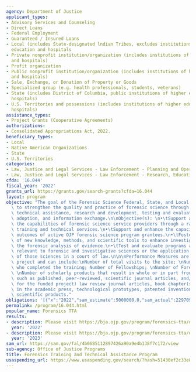 ```yaml
---
agency: Department of Justice
applicant_types:
- Advisory Services and Counseling
- Direct Loans
- Federal Employment
- Guaranteed / Insured Loans
- Local (includes State-designated lndian Tribes, excludes institutions of higher
  education and hospitals
- Private nonprofit institution/organization (includes institutions of higher education
  and hospitals)
- Profit organization
- Public nonprofit institution/organization (includes institutions of higher education
  and hospitals)
- Sale, Exchange, or Donation of Property or Goods
- Specialized group (e.g. health professionals, students, veterans)
- State (includes District of Columbia, public institutions of higher education and
  hospitals)
- U.S. Territories and possessions (includes institutions of higher education and
  hospitals)
assistance_types:
- Project Grants (Cooperative Agreements)
authorizations:
- Consolidated Appropriations Act, 2022.
beneficiary_types:
- Local
- Native American Organizations
- State
- U.S. Territories
categories:
- Law, Justice and Legal Services - Law Enforcement - Planning and Operations
- Law, Justice and Legal Services - Law Enforcement - Research, Education, Training
cfda: '16.044'
fiscal_year: '2022'
grants_url: https://grants.gov/search-grants?cfda=16.044
layout: program
objective: "The goal of the Forensic Science Federal, State, and Local Projects is\
  \ to strengthen the quality and practice of forensic science through training and\
  \ technical assistance, research and development, testing and evaluation, technology\
  \ adoption, and information exchange.\n\nObjective(s): \n•\tSupport and strengthen\
  \ the capabilities of forensic science service providers through a range of dedicated\
  \ training and technical services.\n•\tSupport and enhance the capacity and program\
  \ outcomes of active OJP forensic science program grantees.\n•\tFoster the development\
  \ of new knowledge, methods, and scientific tools to enhance investigations and\
  \ the forensic analysis of evidence.\n•\tTest and evaluate programs and practices\
  \ relevant to forensic and investigative sciences or the application and outcomes\
  \ of those sciences in a court of law.\n\n\nPerformance Measures are dependent on\
  \ project and can include:\nNumber of total visits to the site; \nNumber of individuals\
  \ who completed the training; Number of Fellowships; \nNumber of Forensic Investigations;\
  \ \nNumber of scholarly products that result in whole or in part from work funded,\
  \ such as published, peer-reviewed, scientific journal articles, and/or (as appropriate\
  \ for the funded project) law review journal articles, book chapter(s) or book(s)\
  \ in the academic press, technological prototypes, patented inventions, or similar\
  \ scientific products."
obligations: '[{"x":"2022","sam_estimate":5000000.0,"sam_actual":22970952.0,"usa_spending_actual":125502.0},{"x":"2023","sam_estimate":0.0,"sam_actual":0.0,"usa_spending_actual":166905.0},{"x":"2024","sam_estimate":5000000.0,"sam_actual":0.0,"usa_spending_actual":0.0}]'
permalink: /program/16.044.html
popular_name: Forensics TTA
results:
- description: Please visit https://bja.ojp.gov/program/forensics-tta/overview.
  year: '2022'
- description: Please visit https://bja.ojp.gov/program/forensics-tta/overview
  year: '2023'
sam_url: https://sam.gov/fal/4b0685112897426a90a9e4b138f7c172/view
sub-agency: Office of Justice Programs
title: Forensics Training and Technical Assistance Program
usaspending_url: https://www.usaspending.gov/search/?hash=51430ef2c33e841c12c672436d9f516c
---
```

